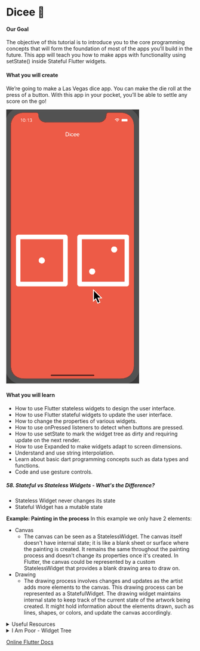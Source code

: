 # Dicee 🎲

#### Our Goal
The objective of this tutorial is to introduce you to the core programming concepts that will form the foundation of most of the apps you’ll build in the future. This app will teach you how to make apps with functionality using setState() inside Stateful Flutter widgets.

#### What you will create
We’re going to make a Las Vegas dice app. You can make the die roll at the press of a button. With this app in your pocket, you’ll be able to settle any score on the go!

![Finished App](../general_resources/prj_gifs/dicee-demo.gif)

#### What you will learn
- How to use Flutter stateless widgets to design the user interface.
- How to use Flutter stateful widgets to update the user interface.
- How to change the properties of various widgets.
- How to use onPressed listeners to detect when buttons are pressed.
- How to use setState to mark the widget tree as dirty and requiring update on the next render.
- How to use Expanded to make widgets adapt to screen dimensions.
- Understand and use string interpolation.
- Learn about basic dart programming concepts such as data types and functions.
- Code and use gesture controls.

##### 58. Stateful vs Stateless Widgets - What's the Difference?
- Stateless Widget never changes its state
- Stateful Widget has a mutable state

**Example: Painting in the process**
In this example we only have 2 elements:
- Canvas
  - The canvas can be seen as a StatelessWidget. The canvas itself doesn't have internal state; it is like a blank sheet or surface where the painting is created. It remains the same throughout the painting process and doesn't change its properties once it's created. In Flutter, the canvas could be represented by a custom StatelessWidget that provides a blank drawing area to draw on.
- Drawing
  - The drawing process involves changes and updates as the artist adds more elements to the canvas. This drawing process can be represented as a StatefulWidget. The drawing widget maintains internal state to keep track of the current state of the artwork being created. It might hold information about the elements drawn, such as lines, shapes, or colors, and update the canvas accordingly.

<details>
  <summary>Useful Resources</summary>
   
   1. [New Buttons and Button Themes](https://docs.flutter.dev/release/breaking-changes/buttons)
   2. [TextButton Widget](https://api.flutter.dev/flutter/material/TextButton-class.html)
   3. [ElevatedButton Widget](https://api.flutter.dev/flutter/material/ElevatedButton-class.html)
   4. [OutlinedButton Widget](https://api.flutter.dev/flutter/material/OutlinedButton-class.html)
   5. [Stateless Widget](https://api.flutter.dev/flutter/widgets/StatelessWidget-class.html)
   6. [Stateful Widget](https://api.flutter.dev/flutter/widgets/StatefulWidget-class.html)
   7. [Add interactivity to your Flutter app](https://docs.flutter.dev/ui/interactivity)
   8. [dart:math library](https://api.dart.dev/stable/3.0.7/dart-math/dart-math-library.html)
   9. [Random Class - Randomize Numbers](https://api.flutter.dev/flutter/dart-math/Random-class.html)
   10. [Fixed Len List](https://api.dart.dev/stable/2.13.4/dart-core/List/List.filled.html)

</details>

<details>
  <summary>I Am Poor - Widget Tree</summary>
  <img src="../general_resources/dicee_widget_tree.png" alt="Widget Tree - I Am Rich">

</details>

[Online Flutter Docs](https://docs.flutter.dev/)
